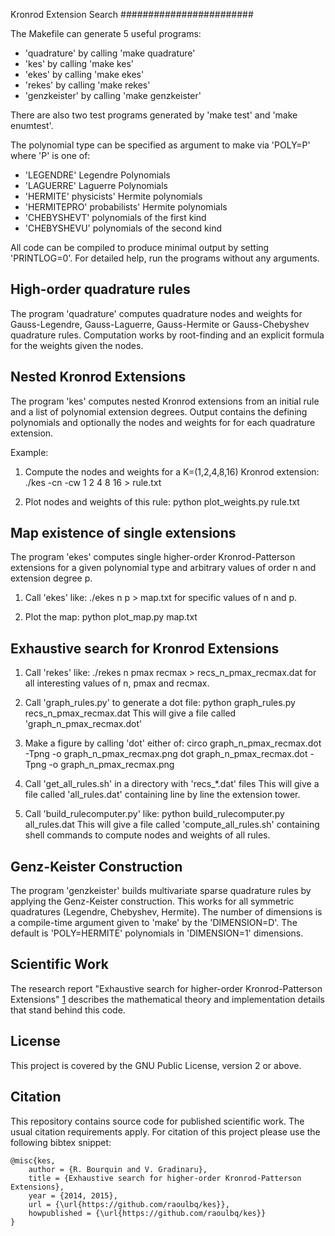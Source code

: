Kronrod Extension Search
########################

The Makefile can generate 5 useful programs:

* 'quadrature' by calling 'make quadrature'
* 'kes' by calling 'make kes'
* 'ekes' by calling 'make ekes'
* 'rekes' by calling 'make rekes'
* 'genzkeister' by calling 'make genzkeister'

There are also two test programs generated by 'make test'
and 'make enumtest'.

The polynomial type can be specified as argument to make
via 'POLY=P' where 'P' is one of:

* 'LEGENDRE'      Legendre Polynomials
* 'LAGUERRE'      Laguerre Polynomials
* 'HERMITE'       physicists' Hermite polynomials
* 'HERMITEPRO'    probabilists' Hermite polynomials
* 'CHEBYSHEVT'    polynomials of the first kind
* 'CHEBYSHEVU'    polynomials of the second kind

All code can be compiled to produce minimal output by
setting 'PRINTLOG=0'. For detailed help, run the programs
without any arguments.


High-order quadrature rules
---------------------------

The program 'quadrature' computes quadrature nodes and
weights for Gauss-Legendre, Gauss-Laguerre, Gauss-Hermite
or Gauss-Chebyshev quadrature rules. Computation works
by root-finding and an explicit formula for the weights
given the nodes.


Nested Kronrod Extensions
-------------------------

The program 'kes' computes nested Kronrod extensions
from an initial rule and a list of polynomial extension
degrees. Output contains the defining polynomials and
optionally the nodes and weights for for each quadrature
extension.

Example:

1. Compute the nodes and weights for a K=(1,2,4,8,16)
   Kronrod extension:
   ./kes -cn -cw 1 2 4 8 16 > rule.txt

2. Plot nodes and weights of this rule:
   python plot_weights.py rule.txt


Map existence of single extensions
----------------------------------

The program 'ekes' computes single higher-order
Kronrod-Patterson extensions for a given polynomial
type and arbitrary values of order n and extension
degree p.

1. Call 'ekes' like:
   ./ekes n p > map.txt
   for specific values of n and p.

2. Plot the map:
   python plot_map.py map.txt


Exhaustive search for Kronrod Extensions
----------------------------------------

1. Call 'rekes' like:
   ./rekes n pmax recmax > recs_n_pmax_recmax.dat
   for all interesting values of n, pmax and recmax.

2. Call 'graph_rules.py' to generate a dot file:
   python graph_rules.py recs_n_pmax_recmax.dat
   This will give a file called 'graph_n_pmax_recmax.dot'

3. Make a figure by calling 'dot' either of:
   circo graph_n_pmax_recmax.dot -Tpng -o graph_n_pmax_recmax.png
   dot graph_n_pmax_recmax.dot -Tpng -o graph_n_pmax_recmax.png

4. Call 'get_all_rules.sh' in a directory with 'recs_*.dat' files
   This will give a file called 'all_rules.dat' containing line
   by line the extension tower.

5. Call 'build_rulecomputer.py' like:
   python build_rulecomputer.py all_rules.dat
   This will give a file called 'compute_all_rules.sh' containing
   shell commands to compute nodes and weights of all rules.


Genz-Keister Construction
-------------------------

The program 'genzkeister' builds multivariate sparse quadrature
rules by applying the Genz-Keister construction. This works for
all symmetric quadratures (Legendre, Chebyshev, Hermite). The
number of dimensions is a compile-time argument given to 'make'
by the 'DIMENSION=D'. The default is 'POLY=HERMITE' polynomials
in 'DIMENSION=1' dimensions.


Scientific Work
---------------

The research report "Exhaustive search for higher-order Kronrod-Patterson
Extensions" [1] describes the mathematical theory and implementation details
that stand behind this code.

[1]: http://www.sam.math.ethz.ch/sam_reports/index.php?id=2015-11


License
-------

This project is covered by the GNU Public License, version 2 or above.


Citation
--------

This repository contains source code for published scientific work.
The usual citation requirements apply. For citation of this project
please use the following bibtex snippet:

    @misc{kes,
        author = {R. Bourquin and V. Gradinaru},
        title = {Exhaustive search for higher-order Kronrod-Patterson Extensions},
        year = {2014, 2015},
        url = {\url{https://github.com/raoulbq/kes}},
        howpublished = {\url{https://github.com/raoulbq/kes}}
    }
